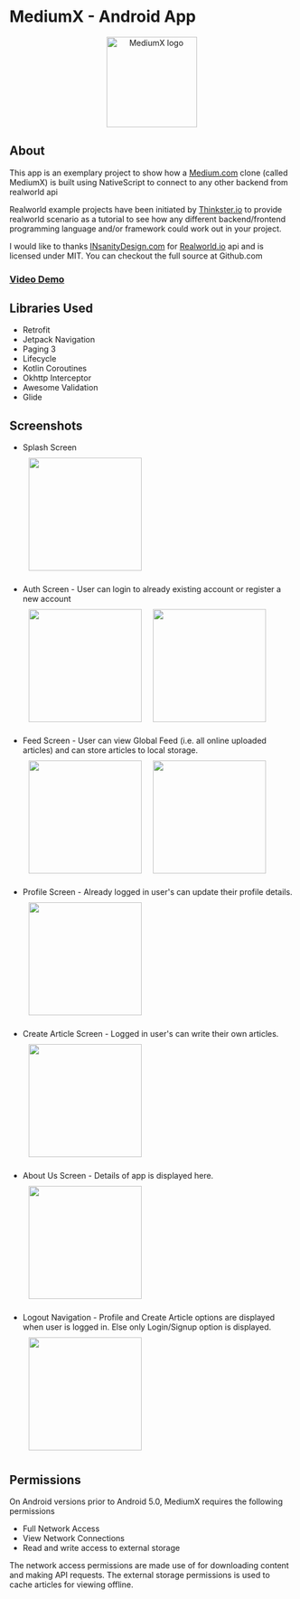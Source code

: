 # MediumX - Android App
[<p align="center">
<img alt="MediumX logo"
        height="160"
        src="./readme/logo.png">](./readme/logo.png)  
</p>

## About

This app is an exemplary project to show how a [Medium.com](https://medium.com/) clone (called MediumX) is built using NativeScript to connect to any other backend from realworld api

Realworld example projects have been initiated by [Thinkster.io](https://thinkster.io/) to provide realworld scenario as a tutorial to see how any different backend/frontend programming language and/or framework could work out in your project.

I would like to thanks [INsanityDesign.com](https://insanitydesign.com/) for [Realworld.io](https://github.com/gothinkster/realworld) api and is licensed under MIT. You can checkout the full source at Github.com

### [Video Demo](https://youtu.be/hhR3xYOEwWg)

## Libraries Used
- Retrofit
- Jetpack Navigation
- Paging 3
- Lifecycle
- Kotlin Coroutines
- Okhttp Interceptor
- Awesome Validation
- Glide

## Screenshots
- Splash Screen <br>
[<img src="./readme/splash.png" width="200" hspace="10" vspace="10">](./readme/splash.png)

- Auth Screen - User can login to already existing account or register a new account <br>
[<img src="./readme/login.png" width="200" hspace="10" align="left" vspace="10">](./readme/login.png)
[<img src="./readme/register.png" width="200" hspace="10" align="center" vspace="10">](./readme/register.png)

- Feed Screen - User can view Global Feed (i.e. all online uploaded articles) and can store articles to local storage.<br>
[<img src="./readme/globalfeed.png" width="200" hspace="10" align="left" vspace="10">](./readme/globalfeed.png)
[<img src="./readme/localfeed.png" width="200" hspace="10" align="center" vspace="10">](./readme/localfeed.png)

- Profile Screen - Already logged in user's can update their profile details.<br>
[<img src="./readme/profile.png" width="200" hspace="10" vspace="10">](./readme/profile.png)

- Create Article Screen - Logged in user's can write their own articles.<br>
[<img src="./readme/bio.png" width="200" hspace="10" vspace="10">](./readme/bio.png)

- About Us Screen - Details of app is displayed here.<br>
[<img src="./readme/aboutus.png" width="200" hspace="10" vspace="10">](./readme/aboutus.png)

- Logout Navigation - Profile and Create Article options are displayed when user is logged in. Else only Login/Signup option is displayed. <br>
[<img src="./readme/navigation.png" width="200" hspace="10" vspace="10">](./readme/navigation.png)

## Permissions

On Android versions prior to Android 5.0, MediumX requires the following permissions

- Full Network Access
- View Network Connections
- Read and write access to external storage

The network access permissions are made use of for downloading content and making API requests. The external storage permissions is used to cache articles for viewing offline.